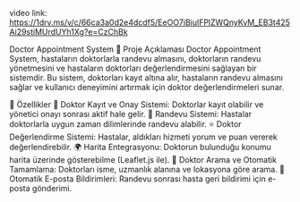 video link: https://1drv.ms/v/c/66ca3a0d2e4dcdf5/EeOO7iBiulFPlZWQnyKvM_EB3t425Ai29stiMUrdUYh1Xg?e=CzChBk

 Doctor Appointment System
📌 Proje Açıklaması
Doctor Appointment System, hastaların doktorlarla randevu almasını, doktorların randevu yönetmesini ve hastaların doktorları değerlendirmesini sağlayan bir sistemdir. Bu sistem, doktorları kayıt altına alır, hastaların randevu almasını sağlar ve kullanıcı deneyimini artırmak için doktor değerlendirmeleri sunar.

🚀 Özellikler
🏥 Doktor Kayıt ve Onay Sistemi: Doktorlar kayıt olabilir ve yönetici onayı sonrası aktif hale gelir.
📅 Randevu Sistemi: Hastalar doktorlarla uygun zaman dilimlerinde randevu alabilir.
⭐ Doktor Değerlendirme Sistemi: Hastalar, aldıkları hizmeti yorum ve puan vererek değerlendirebilir.
🌍 Harita Entegrasyonu: Doktorun bulunduğu konumu harita üzerinde gösterebilme (Leaflet.js ile).
🔎 Doktor Arama ve Otomatik Tamamlama: Doktorları isme, uzmanlık alanına ve lokasyona göre arama.
📧 Otomatik E-posta Bildirimleri: Randevu sonrası hasta geri bildirimi için e-posta gönderimi.

